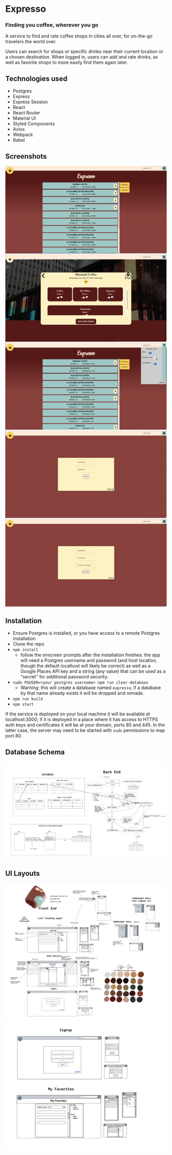 # Expresso
### Finding you coffee, wherever you go

A service to find and rate coffee shops in cities all over, for on-the-go travelers the world over.

Users can search for shops or specific drinks near their current location or a chosen destination. When logged in, users can add and rate drinks, as well as favorite shops to more easily find them again later.

## Technologies used
- Postgres
- Express
- Express Session
- React
- React Router
- Material UI
- Styled Components
- Axios
- Webpack
- Babel

## Screenshots
![](./admin/Landing.png)
![](./admin/Details.png)
![](./admin/Options.png)
![](./admin/Login.png)
![](./admin/Signup.png)


## Installation
- Ensure Postgres is installed, or you have access to a remote Postgres installation
- Clone the repo
- `npm install`
  - follow the onscreen prompts after the installation finishes: the app will need a Postgres username and password (and host location, though the default localhost will likely be correct) as well as a Google Places API key and a string (any value) that can be used as a "secret" for additional password security.
- `sudo PGUSER=<your postgres username> npm run clear-database`
  - Warning: this will create a database named `expresso`, if a database by that name already exists it will be dropped and remade.
- `npm run build`
- `npm start`

If the service is deployed on your local machine it will be available at localhost:3000; if it is deployed in a place where it has access to HTTPS auth keys and certificates it will be at your domain, ports 80 and 445. In the latter case, the server may need to be started with `sudo` permissions to map port 80.

## Database Schema
![](./admin/Schema.png)

## UI Layouts
![](./admin/Designs1.png)
![](./admin/Designs2.png)
